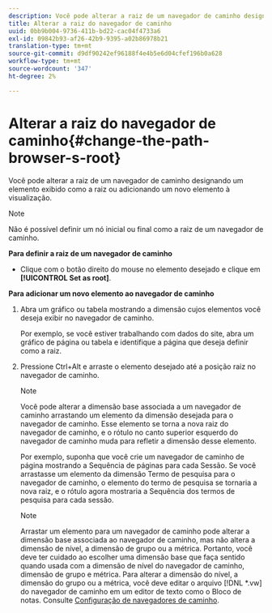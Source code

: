 ```yaml
---
description: Você pode alterar a raiz de um navegador de caminho designando um elemento exibido como a raiz ou adicionando um novo elemento à visualização.
title: Alterar a raiz do navegador de caminho
uuid: 0bb9b004-9736-411b-bd22-cac04f4733a6
exl-id: 09842b93-af26-42b9-9395-a02b86978b21
translation-type: tm+mt
source-git-commit: d9df90242ef96188f4e4b5e6d04cfef196b0a628
workflow-type: tm+mt
source-wordcount: '347'
ht-degree: 2%

---
```


# Alterar a raiz do navegador de caminho{#change-the-path-browser-s-root}

Você pode alterar a raiz de um navegador de caminho designando um elemento exibido como a raiz ou adicionando um novo elemento à visualização.

>[!NOTE]
>
>Não é possível definir um nó inicial ou final como a raiz de um navegador de caminho.

**Para definir a raiz de um navegador de caminho**

* Clique com o botão direito do mouse no elemento desejado e clique em **[!UICONTROL Set as root]**.

**Para adicionar um novo elemento ao navegador de caminho**

1. Abra um gráfico ou tabela mostrando a dimensão cujos elementos você deseja exibir no navegador de caminho.

   Por exemplo, se você estiver trabalhando com dados do site, abra um gráfico de página ou tabela e identifique a página que deseja definir como a raiz.

1. Pressione Ctrl+Alt e arraste o elemento desejado até a posição raiz no navegador de caminho.

   >[!NOTE]
   >
   >Você pode alterar a dimensão base associada a um navegador de caminho arrastando um elemento da dimensão desejada para o navegador de caminho. Esse elemento se torna a nova raiz do navegador de caminho, e o rótulo no canto superior esquerdo do navegador de caminho muda para refletir a dimensão desse elemento.

   Por exemplo, suponha que você crie um navegador de caminho de página mostrando a Sequência de páginas para cada Sessão. Se você arrastasse um elemento da dimensão Termo de pesquisa para o navegador de caminho, o elemento do termo de pesquisa se tornaria a nova raiz, e o rótulo agora mostraria a Sequência dos termos de pesquisa para cada sessão.

   >[!NOTE]
   >
   >Arrastar um elemento para um navegador de caminho pode alterar a dimensão base associada ao navegador de caminho, mas não altera a dimensão de nível, a dimensão de grupo ou a métrica. Portanto, você deve ter cuidado ao escolher uma dimensão base que faça sentido quando usada com a dimensão de nível do navegador de caminho, dimensão de grupo e métrica. Para alterar a dimensão do nível, a dimensão do grupo ou a métrica, você deve editar o arquivo [!DNL *.vw] do navegador de caminho em um editor de texto como o Bloco de notas. Consulte [Configuração de navegadores de caminho](../../../../home/c-get-started/c-intf-anlys-ftrs/t-config-path-brwsr.md#task-bbb3ddaa140a414f984b697c2b8202a3).
